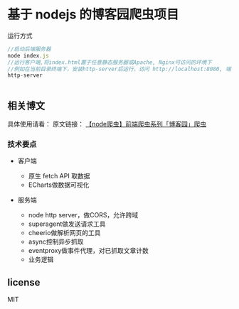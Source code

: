 # 基于 nodejs 的博客园爬虫项目

运行方式
```js
//启动后端服务器
node index.js
//运行客户端,将index.html置于任意静态服务器或Apache, Nginx可访问的环境下
//例如在当前目录终端下，安装http-server后运行，访问 http://localhost:8080, 端口若冲突可自行修改 
http-server 



```

## 相关博文

具体使用请看：
原文链接：
[【node爬虫】前端爬虫系列「博客园」爬虫](http://www.cnblogs.com/coco1s/p/4954063.html)




### 技术要点
- 客户端
    - 原生 fetch API 取数据
    - ECharts做数据可视化
    

- 服务端
    - node http server，做CORS，允许跨域
    - superagent做发送请求工具
    - cheerio做解析网页的工具
    - async控制异步抓取
    - eventproxy做事件代理，对已抓取文章计数
    - 业务逻辑
















## license 
MIT
